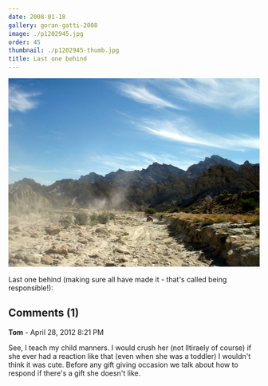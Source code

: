 ```yaml
---
date: 2008-01-18
gallery: goran-gatti-2008
image: ./p1202945.jpg
order: 45
thumbnail: ./p1202945-thumb.jpg
title: Last one behind
---
```


![Last one behind](./p1202945.jpg)

Last one behind (making sure all have made it - that's called being responsible!):

<div id="comments">

## Comments (1)

<div id="comment">

**Tom** - April 28, 2012  8:21 PM

See, I teach my child manners. I would crush her (not lltiraely of course) if she ever had a reaction like that (even when she was a toddler) I wouldn't think it was cute. Before any gift giving occasion we talk about how to respond if there's a gift she doesn't like.

</div>

</div>